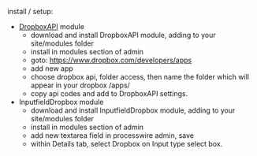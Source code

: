 install / setup:

- [DropboxAPI](https://github.com/clipmagic/DropboxAPI) module
    - download and install DropboxAPI module, adding to your site/modules folder
    - install in modules section of admin
    - goto: https://www.dropbox.com/developers/apps
    - add new app
    - choose dropbox api, folder access, then name the folder which will appear in your dropbox /apps/
    - copy api codes and add to DropboxAPI settings.
- InputfieldDropbox module
    - download and install InputfieldDropbox module, adding to your site/modules folder
    - install in modules section of admin
    - add new textarea field in processwire admin, save
    - within Details tab, select Dropbox on Input type select box.
